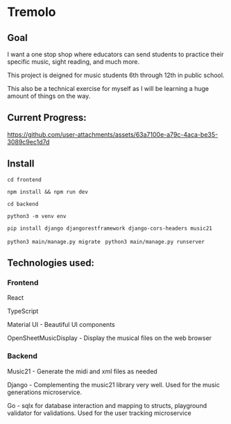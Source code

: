 # Tremolo

## Goal

I want a one stop shop where educators can send students to practice their specific music, sight reading, and much more.

This project is deigned for music students 6th through 12th in public school.

This also be a technical exercise for myself as I will be learning a huge amount of things on the way.

## Current Progress:

https://github.com/user-attachments/assets/63a7100e-a79c-4aca-be35-3089c9ec1d7d

## Install

`cd frontend`

`npm install && npm run dev`

`cd backend`

`python3 -m venv env`

`pip install django djangorestframework django-cors-headers music21`

`python3 main/manage.py migrate `
`python3 main/manage.py runserver`

## Technologies used:

### Frontend

React

TypeScript

Material UI - Beautiful UI components

OpenSheetMusicDisplay - Display the musical files on the web browser

### Backend

Music21 - Generate the midi and xml files as needed

Django - Complementing the music21 library very well. Used for the music generations microservice.

Go - sqlx for database interaction and mapping to structs, playground validator for validations. Used for the user tracking microservice
